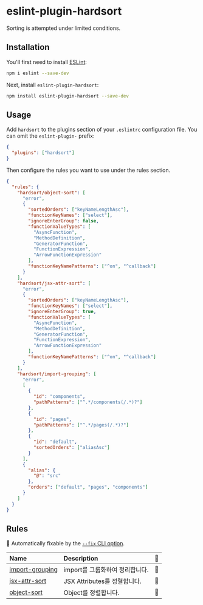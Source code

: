 # eslint-plugin-hardsort

Sorting is attempted under limited conditions.

## Installation

You'll first need to install [ESLint](https://eslint.org/):

```sh
npm i eslint --save-dev
```

Next, install `eslint-plugin-hardsort`:

```sh
npm install eslint-plugin-hardsort --save-dev
```

## Usage

Add `hardsort` to the plugins section of your `.eslintrc` configuration file. You can omit the `eslint-plugin-` prefix:

```json
{
  "plugins": ["hardsort"]
}
```

Then configure the rules you want to use under the rules section.

```json
{
  "rules": {
    "hardsort/object-sort": [
      "error",
      {
        "sortedOrders": ["keyNameLengthAsc"],
        "functionKeyNames": ["select"],
        "ignoreEnterGroup": false,
        "functionValueTypes": [
          "AsyncFunction",
          "MethodDefinition",
          "GeneratorFunction",
          "FunctionExpression",
          "ArrowFunctionExpression"
        ],
        "functionKeyNamePatterns": ["^on", "^callback"]
      }
    ],
    "hardsort/jsx-attr-sort": [
      "error",
      {
        "sortedOrders": ["keyNameLengthAsc"],
        "functionKeyNames": ["select"],
        "ignoreEnterGroup": true,
        "functionValueTypes": [
          "AsyncFunction",
          "MethodDefinition",
          "GeneratorFunction",
          "FunctionExpression",
          "ArrowFunctionExpression"
        ],
        "functionKeyNamePatterns": ["^on", "^callback"]
      }
    ],
    "hardsort/import-grouping": [
      "error",
      [
        {
          "id": "components",
          "pathPatterns": ["^.*/components(/.*)?"]
        },
        {
          "id": "pages",
          "pathPatterns": ["^.*/pages(/.*)?"]
        },
        {
          "id": "default",
          "sortedOrders": ["aliasAsc"]
        }
      ],
      {
        "alias": {
          "@": "src"
        },
        "orders": ["default", "pages", "components"]
      }
    ]
  }
}
```

## Rules

<!-- begin auto-generated rules list -->

🔧 Automatically fixable by the [`--fix` CLI option](https://eslint.org/docs/user-guide/command-line-interface#--fix).

| Name                                             | Description                     | 🔧  |
| :----------------------------------------------- | :------------------------------ | :-- |
| [import-grouping](docs/rules/import-grouping.md) | import를 그룹화하여 정리합니다. | 🔧  |
| [jsx-attr-sort](docs/rules/jsx-attr-sort.md)     | JSX Attributes를 정렬합니다.    | 🔧  |
| [object-sort](docs/rules/object-sort.md)         | Object를 정렬합니다.            | 🔧  |

<!-- end auto-generated rules list -->
